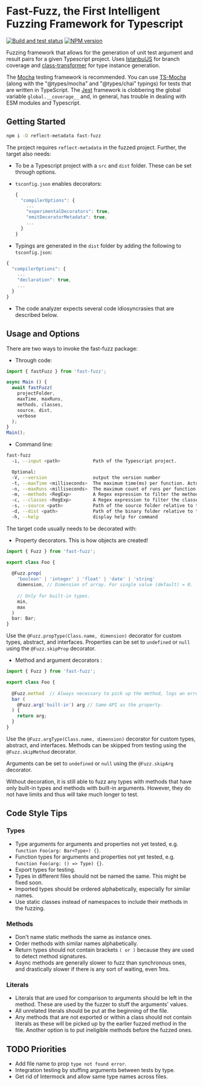 # Fast-Fuzz, the First Intelligent Fuzzing Framework for Typescript

[![Build and test status](https://github.com/WeWatchWall/fast-fuzz/workflows/Lint%20and%20test/badge.svg)](https://github.com/WeWatchWall/fast-fuzz/actions?query=workflow%3A%22Lint+and+test%22)
[![NPM version](https://img.shields.io/npm/v/fast-fuzz.svg)](https://www.npmjs.com/package/fast-fuzz)

Fuzzing framework that allows for the generation of unit test argument and result pairs for a given Typescript project. Uses [IstanbulJS](https://github.com/istanbuljs/istanbuljs) for branch coverage and [class-transformer](https://github.com/typestack/class-transformer) for type instance generation.

The [Mocha](https://mochajs.org/) testing framework is recommended. You can use [TS-Mocha](https://www.npmjs.com/package/ts-mocha) (along with the "@types/mocha" and "@types/chai" typings) for tests that are written in TypeScript.
The [Jest](https://jestjs.io/) framework is clobbering the global variable ```global.__coverage__``` and, in general, has trouble in dealing with ESM modules and Typescript.

## Getting Started

```bash
npm i -D reflect-metadata fast-fuzz
```

The project requires ```reflect-metadata``` in the fuzzed project. Further, the target also needs:

- To be a Typescript project with a ```src``` and ```dist``` folder. These can be set through options.
- ```tsconfig.json``` enables decorators:
  
  ```typescript
  {
    "compilerOptions": {
      ...
      "experimentalDecorators": true,
      "emitDecoratorMetadata": true,
      ...
    }
  }
  ```

- Typings are generated in the ```dist``` folder by adding the following to ```tsconfig.json```:

```typescript
{
  "compilerOptions": {
    ...
    "declaration": true, 
    ...
  }
}
```

- The code analyzer expects several code idiosyncrasies that are described below.

## Usage and Options

There are two ways to invoke the fast-fuzz package:

- Through code:

```typescript
import { fastFuzz } from 'fast-fuzz';

async Main () {
  await fastFuzz(
    projectFolder,
    maxTime, maxRuns,
    methods, classes,
    source, dist,
    verbose
  );
}
Main();
```

- Command line:

```bash
fast-fuzz
  -i, --input <path>            Path of the Typescript project.

  Optional:
  -V, --version                 output the version number
  -t, --maxTime <milliseconds>  The maximum time(ms) per function. Actual value is multiplied by 4. Default = 10s.
  -n, --maxRuns <milliseconds>  The maximum count of runs per function. Default = 100e3.
  -m, --methods <RegExp>        A Regex expression to filter the methods to test.
  -c, --classes <RegExp>        A Regex expression to filter the classes to test.
  -s, --source <path>           Path of the source folder relative to the project.
  -d, --dist <path>             Path of the binary folder relative to the project.
  -h, --help                    display help for command
```

The target code usually needs to be decorated with:

- Property decorators. This is how objects are created!

```typescript
import { Fuzz } from 'fast-fuzz';

export class Foo {
  
  @Fuzz.prop(
    'boolean' | 'integer' | 'float' | 'date' | 'string'
    dimension, // Dimension of array. For single value (default) = 0.
    
    // Only for built-in types.
    min,
    max
  )
  bar: Bar;
}
```

Use the ```@Fuzz.propType(Class.name, dimension)``` decorator for custom types, abstract, and interfaces.
Properties can be set to ```undefined``` or ```null``` using the ```@Fuzz.skipProp``` decorator.

- Method and argument decorators :

```typescript
import { Fuzz } from 'fast-fuzz';

export class Foo {
  
  @Fuzz.method  // Always necessary to pick up the method, logs an error if it's missing.
  bar (
    @Fuzz.arg('built-in') arg // Same API as the property.
  ) {
    return arg;
  }
}
```

Use the ```@Fuzz.argType(Class.name, dimension)``` decorator for custom types, abstract, and interfaces.
Methods can be skipped from testing using the ```@Fuzz.skipMethod``` decorator.

Arguments can be set to ```undefined``` or ```null``` using the ```@Fuzz.skipArg``` decorator.

Without decoration, it is still able to fuzz any types with methods that have only built-in types and methods with built-in arguments.
However, they do not have limits and thus will take much longer to test.

## Code Style Tips

### Types

- Type arguments for arguments and properties not yet tested, e.g. ```function Foo(arg: Bar<Type>) {}```.
- Function types for arguments and properties not yet tested, e.g. ```function Foo(arg: () => Type) {}```.
- Export types for testing.
- Types in different files should not be named the same. This might be fixed soon.
- Imported types should be ordered alphabetically, especially for similar names.
- Use static classes instead of namespaces to include their methods in the fuzzing.

### Methods

- Don't name static methods the same as instance ones.
- Order methods with similar names alphabetically.
- Return types should not contain brackets ```( or )``` because they are used to detect method signatures.
- Async methods are generally slower to fuzz than synchronous ones, and drastically slower if there is any sort of waiting, even 1ms.

### Literals

- Literals that are used for comparison to arguments should be left in the method. These are used by the fuzzer to stuff the arguments' values.
- All unrelated literals should be put at the beginning of the file.
- Any methods that are not exported or within a class should not contain literals as these will be picked up by the earlier fuzzed method in the file. Another option is to put ineligible methods before the fuzzed ones.

## TODO Priorities

- Add file name to prop ```type not found error```.
- Integration testing by stuffing arguments between tests by type.
- Get rid of Intermock and allow same type names across files.
